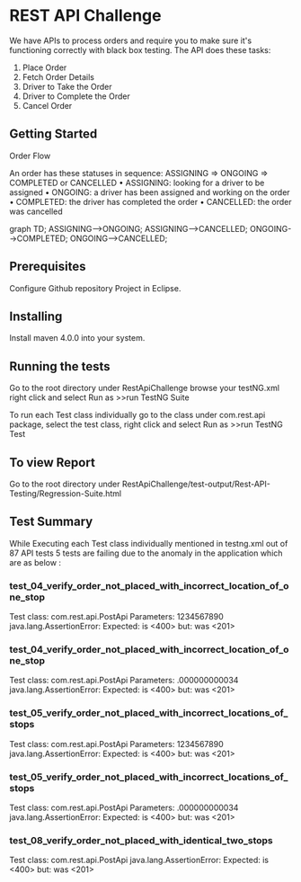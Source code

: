 # REST API Challenge

We have APIs to process orders and require you to make sure it's functioning correctly with black box testing. The API does these tasks:
1.	Place Order
2.	Fetch Order Details
3.	Driver to Take the Order
4.	Driver to Complete the Order
5.	Cancel Order

## Getting Started

Order Flow

An order has these statuses in sequence: ASSIGNING => ONGOING => COMPLETED or CANCELLED
•	ASSIGNING: looking for a driver to be assigned
•	ONGOING: a driver has been assigned and working on the order
•	COMPLETED: the driver has completed the order
•	CANCELLED: the order was cancelled

graph TD;    ASSIGNING-->ONGOING;
             ASSIGNING-->CANCELLED;
             ONGOING-->COMPLETED;
             ONGOING-->CANCELLED;
	
## Prerequisites
Configure Github repository Project in Eclipse.

## Installing
Install maven 4.0.0 into your system.

## Running the tests
Go to the root directory under RestApiChallenge browse your testNG.xml  right click and select Run as >>run TestNG Suite
 
To run each Test class individually go to the class under com.rest.api package, select the test class, right click and select Run as >>run TestNG Test  

## To view Report 
Go to the root directory under RestApiChallenge/test-output/Rest-API-Testing/Regression-Suite.html

## Test Summary
While Executing each Test class individually mentioned in testng.xml  out of 87 API tests 5 tests are failing due to the anomaly in the application which are as below :

### test_04_verify_order_not_placed_with_incorrect_location_of_one_stop
Test class: com.rest.api.PostApi
Parameters: 1234567890 
java.lang.AssertionError: 
Expected: is <400>
     but: was <201>
     
### test_04_verify_order_not_placed_with_incorrect_location_of_one_stop
Test class: com.rest.api.PostApi
Parameters: .000000000034 
java.lang.AssertionError: 
Expected: is <400>
     but: was <201>
      
### test_05_verify_order_not_placed_with_incorrect_locations_of_stops
Test class: com.rest.api.PostApi
Parameters: 1234567890 
java.lang.AssertionError: 
Expected: is <400>
     but: was <201>
 
### test_05_verify_order_not_placed_with_incorrect_locations_of_stops
Test class: com.rest.api.PostApi
Parameters: .000000000034 
java.lang.AssertionError: 
Expected: is <400>
     but: was <201>
     
### test_08_verify_order_not_placed_with_identical_two_stops
Test class: com.rest.api.PostApi 
java.lang.AssertionError: 
Expected: is <400>
     but: was <201>

       
   

